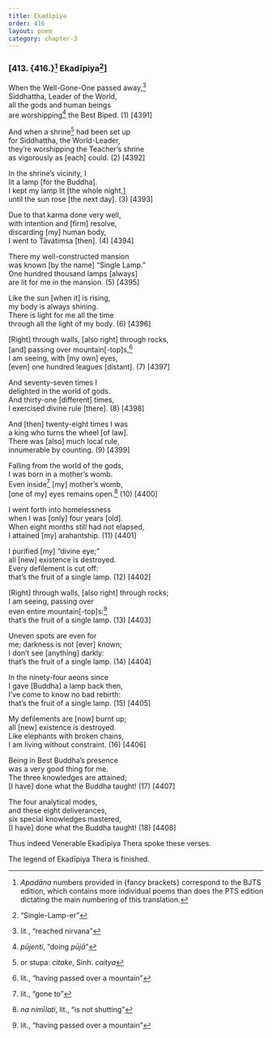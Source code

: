 ```yaml
---
title: Ekadīpiya
order: 416
layout: poem
category: chapter-3
---
```


### \[413. {416.}[^1] Ekadīpiya[^2]\]

When the Well-Gone-One passed away,[^3]  
Siddhattha, Leader of the World,  
all the gods and human beings  
are worshipping[^4] the Best Biped. (1) \[4391\]

And when a shrine[^5] had been set up  
for Siddhattha, the World-Leader,  
they’re worshipping the Teacher’s shrine  
as vigorously as \[each\] could. (2) \[4392\]

In the shrine’s vicinity, I  
lit a lamp \[for the Buddha\].  
I kept my lamp lit \[the whole night,\]  
until the sun rose \[the next day\]. (3) \[4393\]

Due to that karma done very well,  
with intention and \[firm\] resolve,  
discarding \[my\] human body,  
I went to Tāvatiṃsa \[then\]. (4) \[4394\]

There my well-constructed mansion  
was known \[by the name\] “Single Lamp.”  
One hundred thousand lamps \[always\]  
are lit for me in the mansion. (5) \[4395\]

Like the sun \[when it\] is rising,  
my body is always shining.  
There is light for me all the time  
through all the light of my body. (6) \[4396\]

\[Right\] through walls, \[also right\] through rocks,  
\[and\] passing over mountain\[-top\]s,[^6]  
I am seeing, with \[my own\] eyes,  
\[even\] one hundred leagues \[distant\]. (7) \[4397\]

And seventy-seven times I  
delighted in the world of gods.  
And thirty-one \[different\] times,  
I exercised divine rule \[there\]. (8) \[4398\]

And \[then\] twenty-eight times I was  
a king who turns the wheel \[of law\].  
There was \[also\] much local rule,  
innumerable by counting. (9) \[4399\]

Falling from the world of the gods,  
I was born in a mother’s womb.  
Even inside[^7] \[my\] mother’s womb,  
\[one of my\] eyes remains open.[^8] (10) \[4400\]

I went forth into homelessness  
when I was \[only\] four years \[old\].  
When eight months still had not elapsed,  
I attained \[my\] arahantship. (11) \[4401\]

I purified \[my\] “divine eye;”  
all \[new\] existence is destroyed.  
Every defilement is cut off:  
that’s the fruit of a single lamp. (12) \[4402\]

\[Right\] through walls, \[also right\] through rocks;  
I am seeing, passing over  
even entire mountain\[-top\]s:[^9]  
that’s the fruit of a single lamp. (13) \[4403\]

Uneven spots are even for  
me; darkness is not \[ever\] known;  
I don’t see \[anything\] darkly:  
that’s the fruit of a single lamp. (14) \[4404\]

In the ninety-four aeons since  
I gave \[Buddha\] a lamp back then,  
I’ve come to know no bad rebirth:  
that’s the fruit of a single lamp. (15) \[4405\]

My defilements are \[now\] burnt up;  
all \[new\] existence is destroyed.  
Like elephants with broken chains,  
I am living without constraint. (16) \[4406\]

Being in Best Buddha’s presence  
was a very good thing for me.  
The three knowledges are attained;  
\[I have\] done what the Buddha taught! (17) \[4407\]

The four analytical modes,  
and these eight deliverances,  
six special knowledges mastered,  
\[I have\] done what the Buddha taught! (18) \[4408\]

Thus indeed Venerable Ekadīpiya Thera spoke these verses.

The legend of Ekadīpiya Thera is finished.

[^1]: *Apadāna* numbers provided in {fancy brackets} correspond to the BJTS edition, which contains more individual poems than does the PTS edition dictating the main numbering of this translation.

[^2]: “Single-Lamp-er”

[^3]: lit., “reached nirvana”

[^4]: *pūjenti*, “doing *pūjā*”

[^5]: or stupa: *citake*, Sinh. *caitya*

[^6]: lit., “having passed over a mountain”

[^7]: lit., “gone to”

[^8]: *na nimīlati*, lit., “is not shutting”

[^9]: lit., “having passed over a mountain”
